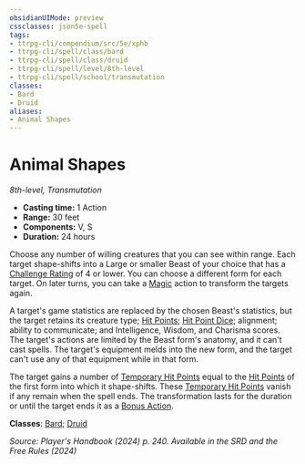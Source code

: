 ```yaml
---
obsidianUIMode: preview
cssclasses: json5e-spell
tags:
- ttrpg-cli/compendium/src/5e/xphb
- ttrpg-cli/spell/class/bard
- ttrpg-cli/spell/class/druid
- ttrpg-cli/spell/level/8th-level
- ttrpg-cli/spell/school/transmutation
classes:
- Bard
- Druid
aliases:
- Animal Shapes
---
```

# Animal Shapes
*8th-level, Transmutation*  


- **Casting time:** 1 Action
- **Range:** 30 feet
- **Components:** V, S
- **Duration:** 24 hours

Choose any number of willing creatures that you can see within range. Each target shape-shifts into a Large or smaller Beast of your choice that has a [Challenge Rating](Інструменти%20ДМ/CLI/rules/variant-rules/challenge-rating-xphb.md) of 4 or lower. You can choose a different form for each target. On later turns, you can take a [Magic](Інструменти%20ДМ/CLI/rules/actions.md#Magic) action to transform the targets again.

A target's game statistics are replaced by the chosen Beast's statistics, but the target retains its creature type; [Hit Points](Інструменти%20ДМ/CLI/rules/variant-rules/hit-points-xphb.md); [Hit Point Dice](Інструменти%20ДМ/CLI/rules/variant-rules/hit-point-dice-xphb.md); alignment; ability to communicate; and Intelligence, Wisdom, and Charisma scores. The target's actions are limited by the Beast form's anatomy, and it can't cast spells. The target's equipment melds into the new form, and the target can't use any of that equipment while in that form.

The target gains a number of [Temporary Hit Points](Інструменти%20ДМ/CLI/rules/variant-rules/temporary-hit-points-xphb.md) equal to the [Hit Points](Інструменти%20ДМ/CLI/rules/variant-rules/hit-points-xphb.md) of the first form into which it shape-shifts. These [Temporary Hit Points](Інструменти%20ДМ/CLI/rules/variant-rules/temporary-hit-points-xphb.md) vanish if any remain when the spell ends. The transformation lasts for the duration or until the target ends it as a [Bonus Action](Інструменти%20ДМ/CLI/rules/variant-rules/bonus-action-xphb.md).

**Classes**: [Bard](Інструменти%20ДМ/CLI/lists/list-spells-classes-bard.md); [Druid](Інструменти%20ДМ/CLI/lists/list-spells-classes-druid.md)

*Source: Player's Handbook (2024) p. 240. Available in the <span title='Systems Reference Document (5.2)'>SRD</span> and the Free Rules (2024)*
